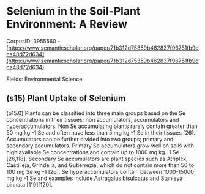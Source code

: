 # Selenium in the Soil-Plant Environment: A Review

CorpusID: 3955560 - [https://www.semanticscholar.org/paper/71b312d75359b462837f96751fb9dca48d72d634](https://www.semanticscholar.org/paper/71b312d75359b462837f96751fb9dca48d72d634)

Fields: Environmental Science

## (s15) Plant Uptake of Selenium
(p15.0) Plants can be classified into three main groups based on the Se concentrations in their tissues; non accumulators, accumulators and hyperaccumulators. Non Se accumulating plants rarely contain greater than 50 mg kg -1 Se and often have less than 5 mg kg -1 Se in their tissues [26]. Accumulators can be further divided into two groups; primary and secondary accumulators. Primary Se accumulators grow well on soils with high available Se concentrations and contain up to 1000 mg kg -1 Se [26,118]. Secondary Se accumulators are plant species such as Atriplex, Castilleja, Grindelia, and Gutierrezia, which do not contain more than 50 to 100 mg Se kg -1 [26]. Se hyperaccumulators contain between 1000-15000 mg kg -1 Se and examples include Astragalus bisulcatus and Stanleya pinnata [119][120].
